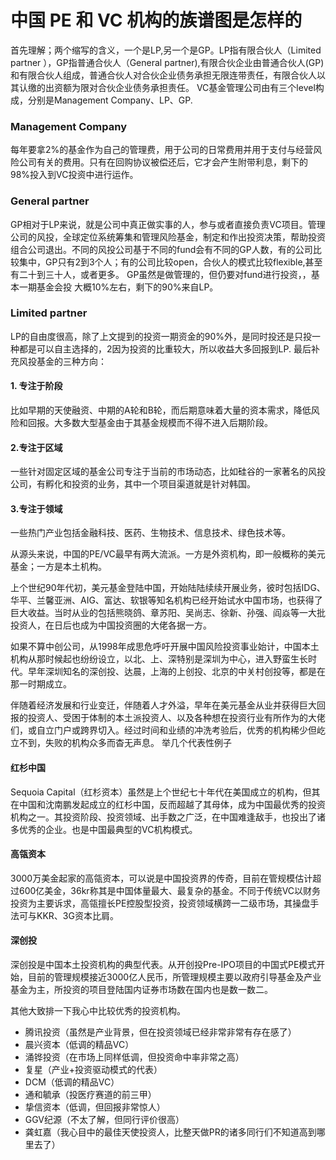 # 中国 PE 和 VC 机构的族谱图是怎样的

首先理解；两个缩写的含义，一个是LP,另一个是GP。LP指有限合伙人（Limited partner ），GP指普通合伙人（General partner),有限合伙企业由普通合伙人(GP)和有限合伙人组成，普通合伙人对合伙企业债务承担无限连带责任，有限合伙人以其认缴的出资额为限对合伙企业债务承担责任。
VC基金管理公司由有三个level构成，分别是Management Company、LP、GP.


### Management Company
每年要拿2%的基金作为自己的管理费，用于公司的日常费用并用于支付与经营风险公司有关的费用。只有在回购协议被偿还后，它才会产生附带利息，剩下的98%投入到VC投资中进行运作。

### General partner
GP相对于LP来说，就是公司中真正做实事的人，参与或者直接负责VC项目。管理公司的风投，全球定位系统筹集和管理风险基金，制定和作出投资决策，帮助投资组合公司退出。不同的风投公司基于不同的fund会有不同的GP人数，有的公司比较集中，GP只有2到3个人；有的公司比较open，合伙人的模式比较flexible,甚至有二十到三十人，或者更多。
GP虽然是做管理的，但仍要对fund进行投资，，基本一期基金会投 大概10%左右，剩下的90%来自LP。


### Limited partner 
LP的自由度很高，除了上文提到的投资一期资金的90%外，是同时投还是只投一种都是可以自主选择的，2因为投资的比重较大，所以收益大多回报到LP.
最后补充风投基金的三种方向：

#### 1. 专注于阶段
比如早期的天使融资、中期的A轮和B轮，而后期意味着大量的资本需求，降低风险和回报。大多数大型基金由于其基金规模而不得不进入后期阶段。

#### 2.专注于区域
一些针对固定区域的基金公司专注于当前的市场动态，比如硅谷的一家著名的风投公司，有孵化和投资的业务，其中一个项目渠道就是针对韩国。

#### 3.专注于领域
一些热门产业包括金融科技、医药、生物技术、信息技术、绿色技术等。


从源头来说，中国的PE/VC最早有两大流派。一方是外资机构，即一般概称的美元基金；一方是本土机构。

上个世纪90年代初，美元基金登陆中国，开始陆陆续续开展业务，彼时包括IDG、华平、兰馨亚洲、AIG、富达、软银等知名机构已经开始试水中国市场，也获得了巨大收益。当时从业的包括熊晓鸽、章苏阳、吴尚志、徐新、孙强、阎焱等一大批投资人，在日后也成为中国投资圈的大佬各据一方。


如果不算中创公司，从1998年成思危呼吁开展中国风险投资事业始计，中国本土机构从那时候起也纷纷设立，以北、上、深特别是深圳为中心，进入野蛮生长时代。早年深圳知名的深创投、达晨，上海的上创投、北京的中关村创投等，都是在那一时期成立。


伴随着经济发展和行业变迁，伴随着人才外溢，早年在美元基金从业并获得巨大回报的投资人、受困于体制的本土派投资人、以及各种想在投资行业有所作为的大佬们，或自立门户或跨界切入。经过时间和业绩的冲洗考验后，优秀的机构稀少但屹立不到，失败的机构众多而杳无声息。
举几个代表性例子

#### 红杉中国
Sequoia Capital（红杉资本）虽然是上个世纪七十年代在美国成立的机构，但其在中国和沈南鹏发起成立的红杉中国，反而超越了其母体，成为中国最优秀的投资机构之一。其投资阶段、投资领域、出手数之广泛，在中国难逢敌手，也投出了诸多优秀的企业。也是中国最典型的VC机构模式。

#### 高瓴资本
3000万美金起家的高瓴资本，可以说是中国投资界的传奇，目前在管规模估计超过600亿美金，36kr称其是中国体量最大、最复杂的基金。不同于传统VC以财务投资为主要诉求，高瓴擅长PE控股型投资，投资领域横跨一二级市场，其操盘手法可与KKR、3G资本比肩。

#### 深创投
深创投是中国本土投资机构的典型代表。从开创投Pre-IPO项目的中国式PE模式开始，目前的管理规模接近3000亿人民币，所管理规模主要以政府引导基金及产业基金为主，所投资的项目登陆国内证券市场数在国内也是数一数二。

其他大致排一下我心中比较优秀的投资机构。

* 腾讯投资（虽然是产业背景，但在投资领域已经非常非常有存在感了）
* 晨兴资本（低调的精品VC）
* 涌铧投资（在市场上同样低调，但投资命中率非常之高）
* 复星（产业+投资驱动模式的代表）
* DCM（低调的精品VC）
* 通和毓承（投医疗赛道的前三甲）
* 挚信资本（低调，但回报非常惊人）
* GGV纪源（不太了解，但同行评价很高）
* 龚虹嘉（我心目中的最佳天使投资人，比整天做PR的诸多同行们不知道高到哪里去了）
